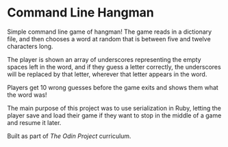 <h1>Command Line Hangman</h1>

Simple command line game of hangman! The game reads in a dictionary file, and then chooses a word at random that is between
five and twelve characters long. 

The player is shown an array of underscores representing the empty spaces left in the word, and if they guess a letter correctly,
the underscores will be replaced by that letter, wherever that letter appears in the word.

Players get 10 wrong guesses before the game exits and shows them what the word was!

The main purpose of this project was to use serialization in Ruby, letting the player save and load their game if they want to
stop in the middle of a game and resume it later.

Built as part of <i>The Odin Project</i> curriculum.
